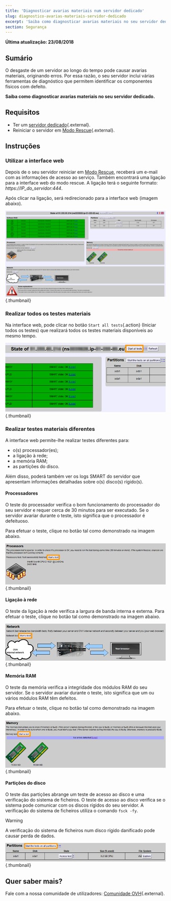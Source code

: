 ```yaml
---
title: 'Diagnosticar avarias materiais num servidor dedicado'
slug: diagnostico-avarias-materiais-servidor-dedicado
excerpt: 'Saiba como diagnosticar avarias materiais no seu servidor dedicado'
section: Segurança
---
```


**Última atualização: 23/08/2018**

## Sumário


O desgaste de um servidor ao longo do tempo pode causar avarias materiais, originando erros. Por essa razão, o seu servidor inclui várias ferramentas de diagnóstico que permitem identificar os componentes físicos com defeito.

**Saiba como diagnosticar avarias materiais no seu servidor dedicado.**


## Requisitos

* Ter um [servidor dedicado](https://www.ovh.pt/servidores_dedicados/){.external}.
* Reiniciar o servidor em [Modo Rescue](https://docs.ovh.com/pt/dedicated/rescue_mode/){.external}.


## Instruções

### Utilizar a interface web

Depois de o seu servidor reiniciar em [Modo Rescue](https://docs.ovh.com/pt/dedicated/rescue_mode/), receberá um e-mail com as informações de acesso ao serviço. Também encontrará uma ligação para a interface web do modo rescue. A ligação terá o seguinte formato: *https://IP_do_servidor:444*.

Após clicar na ligação, será redirecionado para a interface web (imagem abaixo).

![A interface web](images/rescue-mode-04.png){.thumbnail}


### Realizar todos os testes materiais

Na interface web, pode clicar no botão `Start all tests`{.action} (Iniciar todos os testes) que realizará todos os testes materiais disponíveis ao mesmo tempo.

![Iniciar todos os testes](images/rescue-mode-042.png){.thumbnail}


### Realizar testes materiais diferentes

A interface web permite-lhe realizar testes diferentes para:

- o(s) processador(es);
- a ligação à rede;
- a memória RAM;
- as partições do disco.

Além disso, poderá também ver os logs SMART do servidor que apresentam informações detalhadas sobre o(s) disco(s) rígido(s).

 
#### Processadores

O teste do processador verifica o bom funcionamento do processador do seu servidor e requer cerca de 30 minutos para ser executado. Se o servidor avariar durante o teste, isto significa que o processador é defeituoso.

Para efetuar o teste, clique no botão tal como demonstrado na imagem abaixo.

![Teste do processador](images/processors.png){.thumbnail}

#### Ligação à rede

O teste da ligação à rede verifica a largura de banda interna e externa. Para efetuar o teste, clique no botão tal como demonstrado na imagem abaixo.

![Teste de rede](images/network-connection.png){.thumbnail}

#### Memória RAM

O teste da memória verifica a integridade dos módulos RAM do seu servidor. Se o servidor avariar durante o teste, isto significa que um ou vários módulos RAM têm defeitos.

Para efetuar o teste, clique no botão tal como demonstrado na imagem abaixo.

![Teste de memória](images/memory.png){.thumbnail}

#### Partições do disco

O teste das partições abrange um teste de acesso ao disco e uma verificação do sistema de ficheiros. O teste de acesso ao disco verifica se o sistema pode comunicar com os discos rígidos do seu servidor. A verificação do sistema de ficheiros utiliza o comando `fsck -fy`.

> [!warning]
>
> A verificação do sistema de ficheiros num disco rígido danificado pode causar perda de dados.
>

![Teste de disco](images/partitions.png){.thumbnail}

## Quer saber mais?

Fale com a nossa comunidade de utilizadores: [Comunidade OVH](https://community.ovh.com/en/){.external}.
